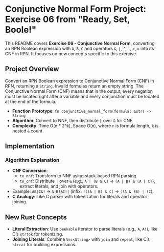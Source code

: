 # Conjunctive Normal Form Project: Exercise 06 from "Ready, Set, Boole!"

This README covers **Exercise 06 - Conjunctive Normal Form**, converting an RPN Boolean expression with `A`, `B`, `C` and operators `&`, `|`, `^`, `!`, `>`, `=` into its CNF in RPN. It focuses on new concepts specific to this exercise.

## Project Overview

Convert an RPN Boolean expression to Conjunctive Normal Form (CNF) in RPN, returning a `String`. Invalid formulas return an empty string. The Conjunctive Normal Form (CNF) means that in the output, every negation must be located right after a variable and every conjunction must be located at the end of the formula.

- **Function Prototype**: `fn conjunctive_normal_form(formula: &str) -> String`
- **Algorithm**: Convert to NNF, then distribute `|` over `&` for CNF.
- **Complexity**: Time O(n * 2^k), Space O(n), where `n` is formula length, `k` is nested `&` count.

## Implementation
### Algorithm Explanation
- **CNF Conversion**:
  - `to_nnf`: Transform to NNF using stack-based RPN parsing.
  - `to_cnf`: Distribute `|` over `&` (e.g., `A | (B & C)` → `(A | B) & (A | C)`), extract literals, and join with operators.
- Example: `AB|C&!` → `A!B!&C!|` (infix: `!((A | B) & C)` → `(!A & !B) | !C`).
- **C Analogy**: Like C parser with tokenization for literals and operator joining.

## New Rust Concepts

- **Literal Extraction**: Use `peekable` iterator to parse literals (e.g., `A`, `A!`), like C’s `strtok` for tokenizing.
- **Joining Literals**: Combine `Vec<String>` with `join` and `repeat`, like C’s `strcat` for building expressions.
